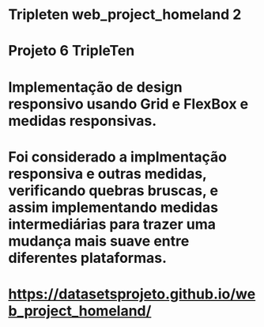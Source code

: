 # Tripleten web_project_homeland 2

# Projeto 6 TripleTen

# Implementação de design responsivo usando Grid e FlexBox e medidas responsivas.

# Foi considerado a implmentação responsiva e outras medidas, verificando quebras bruscas, e assim implementando medidas intermediárias para trazer uma mudança mais suave entre diferentes plataformas.

# https://datasetsprojeto.github.io/web_project_homeland/
